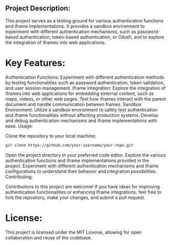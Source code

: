 ## Project Description:

This project serves as a testing ground for various authentication functions and iframe implementations. It provides a sandbox environment to experiment with different authentication mechanisms, such as password-based authentication, token-based authentication, or OAuth, and to explore the integration of iframes into web applications.

# Key Features:

Authentication Functions: Experiment with different authentication methods by testing functionalities such as password authentication, token validation, and user session management.
Iframe Integration: Explore the integration of iframes into web applications for embedding external content, such as maps, videos, or other web pages. Test how iframes interact with the parent document and handle communication between frames.
Sandbox Environment: Utilize a sandbox environment to safely test authentication and iframe functionalities without affecting production systems. Develop and debug authentication mechanisms and iframe implementations with ease.
Usage:

Clone the repository to your local machine:
```bash
git clone https://github.com/your-username/your-repo.git
```
Open the project directory in your preferred code editor.
Explore the various authentication functions and iframe implementations provided in the project.
Experiment with different authentication mechanisms and iframe configurations to understand their behavior and integration possibilities.
Contributing:

Contributions to this project are welcome! If you have ideas for improving authentication functionalities or enhancing iframe integrations, feel free to fork the repository, make your changes, and submit a pull request.

# License:

This project is licensed under the MIT License, allowing for open collaboration and reuse of the codebase.
